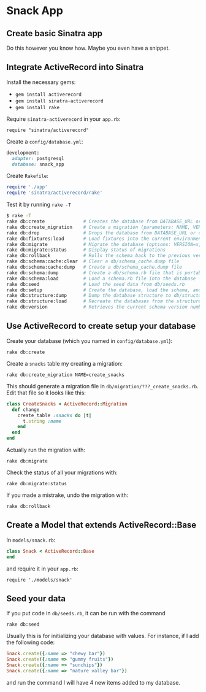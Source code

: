 Snack App
=========

Create basic Sinatra app
------------------------

Do this however you know how.  Maybe you even have a snippet.

Integrate ActiveRecord into Sinatra
-----------------------------------

Install the necessary gems:

- `gem install activerecord`
- `gem install sinatra-activerecord`
- `gem install rake`

Require `sinatra-activerecord` in your `app.rb`:

`require "sinatra/activerecord"`

Create a `config/database.yml`:

```ruby
development:
  adapter: postgresql
  database: snack_app
```

Create `Rakefile`:

```ruby
require './app'
require 'sinatra/activerecord/rake'
```

 Test it by running `rake -T`

```sh
$ rake -T
rake db:create              # Creates the database from DATABASE_URL or config/database.yml for the current RAILS_ENV
rake db:create_migration    # Create a migration (parameters: NAME, VERSION)
rake db:drop                # Drops the database from DATABASE_URL or config/database.yml for the current RAILS_ENV
rake db:fixtures:load       # Load fixtures into the current environment's database
rake db:migrate             # Migrate the database (options: VERSION=x, VERBOSE=false, SCOPE=blog)
rake db:migrate:status      # Display status of migrations
rake db:rollback            # Rolls the schema back to the previous version (specify steps w/ STEP=n)
rake db:schema:cache:clear  # Clear a db/schema_cache.dump file
rake db:schema:cache:dump   # Create a db/schema_cache.dump file
rake db:schema:dump         # Create a db/schema.rb file that is portable against any DB supported by AR
rake db:schema:load         # Load a schema.rb file into the database
rake db:seed                # Load the seed data from db/seeds.rb
rake db:setup               # Create the database, load the schema, and initialize with the seed data
rake db:structure:dump      # Dump the database structure to db/structure.sql
rake db:structure:load      # Recreate the databases from the structure.sql file
rake db:version             # Retrieves the current schema version number
```

Use ActiveRecord to create setup your database
----------------------------------------------

Create your database (which you named in `config/database.yml`):

`rake db:create`

Create a `snacks` table my creating a migration:

`rake db:create_migration NAME=create_snacks`

This should generate a migration file in `db/migration/???_create_snacks.rb`.
Edit that file so it looks like this:

```ruby
class CreateSnacks < ActiveRecord::Migration
  def change
    create_table :snacks do |t|
      t.string :name
    end
  end
end
```

Actually run the migration with:

`rake db:migrate`

Check the status of all your migrations with:

`rake db:migrate:status`

If you made a mistrake, undo the migration with:

`rake db:rollback`


Create a Model that extends ActiveRecord::Base
----------------------------------------------

In `models/snack.rb`:

```ruby
class Snack < ActiveRecord::Base
end
```

and require it in your `app.rb`:

`require './models/snack'`

Seed your data
--------------

If you put code in `db/seeds.rb`, it can be run with the command

`rake db:seed`

Usually this is for initializing your database with values. For
instance, if I add the following code:

```ruby
Snack.create({:name => "chewy bar"})
Snack.create({:name => "gummy fruits"})
Snack.create({:name => "sunchips"})
Snack.create({:name => "nature valley bar"})
```

and run the command I will have 4 new items added to my database.
